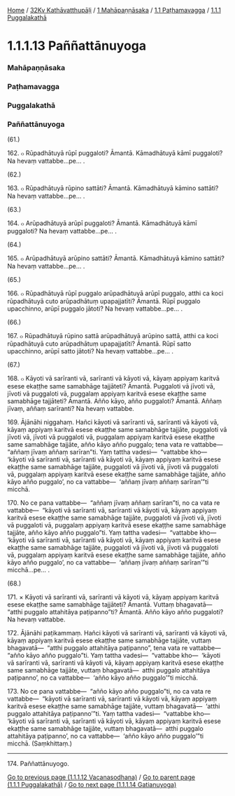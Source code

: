 
[Home](/) / [32Kv Kathāvatthupāḷi](../../../../32Kv.md) / [1 Mahāpaṇṇāsaka](../../../1.md) / [1.1 Paṭhamavagga](../../1.1.md) / [1.1.1 Puggalakathā](../1.1.1.md)

# 1.1.1.13 Paññattānuyoga

### Mahāpaṇṇāsaka

### Paṭhamavagga

### Puggalakathā

### Paññattānuyoga

(61.)

162\. ๐ Rūpadhātuyā rūpī puggaloti? Āmantā. Kāmadhātuyā kāmī puggaloti? Na hevaṃ vattabbe…pe… .

(62.)

163\. ๐ Rūpadhātuyā rūpino sattāti? Āmantā. Kāmadhātuyā kāmino sattāti? Na hevaṃ vattabbe…pe… .

(63.)

164\. ๐ Arūpadhātuyā arūpī puggaloti? Āmantā. Kāmadhātuyā kāmī puggaloti? Na hevaṃ vattabbe…pe… .

(64.)

165\. ๐ Arūpadhātuyā arūpino sattāti? Āmantā. Kāmadhātuyā kāmino sattāti? Na hevaṃ vattabbe…pe… .

(65.)

166\. ๐ Rūpadhātuyā rūpī puggalo arūpadhātuyā arūpī puggalo, atthi ca koci rūpadhātuyā cuto arūpadhātuṃ upapajjatīti? Āmantā. Rūpī puggalo upacchinno, arūpī puggalo jātoti? Na hevaṃ vattabbe…pe… .

(66.)

167\. ๐ Rūpadhātuyā rūpino sattā arūpadhātuyā arūpino sattā, atthi ca koci rūpadhātuyā cuto arūpadhātuṃ upapajjatīti? Āmantā. Rūpī satto upacchinno, arūpī satto jātoti? Na hevaṃ vattabbe…pe… .

(67.)

168\. ๐ Kāyoti vā sarīranti vā, sarīranti vā kāyoti vā, kāyaṃ appiyaṃ karitvā esese ekaṭṭhe same samabhāge tajjāteti? Āmantā. Puggaloti vā jīvoti vā, jīvoti vā puggaloti vā, puggalaṃ appiyaṃ karitvā esese ekaṭṭhe same samabhāge tajjāteti? Āmantā. Añño kāyo, añño puggaloti? Āmantā. Aññaṃ jīvaṃ, aññaṃ sarīranti? Na hevaṃ vattabbe.

169\. Ājānāhi niggahaṃ. Hañci kāyoti vā sarīranti vā, sarīranti vā kāyoti vā, kāyaṃ appiyaṃ karitvā esese ekaṭṭhe same samabhāge tajjāte, puggaloti vā jīvoti vā, jīvoti vā puggaloti vā, puggalaṃ appiyaṃ karitvā esese ekaṭṭhe same samabhāge tajjāte, añño kāyo añño puggalo; tena vata re vattabbe—  “aññaṃ jīvaṃ aññaṃ sarīran”ti. Yaṃ tattha vadesi—  “vattabbe kho—  ‘kāyoti vā sarīranti vā, sarīranti vā kāyoti vā, kāyaṃ appiyaṃ karitvā esese ekaṭṭhe same samabhāge tajjāte, puggaloti vā jīvoti vā, jīvoti vā puggaloti vā, puggalaṃ appiyaṃ karitvā esese ekaṭṭhe same samabhāge tajjāte, añño kāyo añño puggalo’, no ca vattabbe—  ‘aññaṃ jīvaṃ aññaṃ sarīran’”ti micchā.

170\. No ce pana vattabbe—  “aññaṃ jīvaṃ aññaṃ sarīran”ti, no ca vata re vattabbe—  “kāyoti vā sarīranti vā, sarīranti vā kāyoti vā, kāyaṃ appiyaṃ karitvā esese ekaṭṭhe same samabhāge tajjāte, puggaloti vā jīvoti vā, jīvoti vā puggaloti vā, puggalaṃ appiyaṃ karitvā esese ekaṭṭhe same samabhāge tajjāte, añño kāyo añño puggalo”ti. Yaṃ tattha vadesi—  “vattabbe kho—  ‘kāyoti vā sarīranti vā, sarīranti vā kāyoti vā, kāyaṃ appiyaṃ karitvā esese ekaṭṭhe same samabhāge tajjāte, puggaloti vā jīvoti vā, jīvoti vā puggaloti vā, puggalaṃ appiyaṃ karitvā esese ekaṭṭhe same samabhāge tajjāte, añño kāyo añño puggalo’, no ca vattabbe—  ‘aññaṃ jīvaṃ aññaṃ sarīran’”ti micchā…pe… .

(68.)

171\. × Kāyoti vā sarīranti vā, sarīranti vā kāyoti vā, kāyaṃ appiyaṃ karitvā esese ekaṭṭhe same samabhāge tajjāteti? Āmantā. Vuttaṃ bhagavatā—  “atthi puggalo attahitāya paṭipanno”ti? Āmantā. Añño kāyo añño puggaloti? Na hevaṃ vattabbe.

172\. Ājānāhi paṭikammaṃ. Hañci kāyoti vā sarīranti vā, sarīranti vā kāyoti vā, kāyaṃ appiyaṃ karitvā esese ekaṭṭhe same samabhāge tajjāte, vuttaṃ bhagavatā—  “atthi puggalo attahitāya paṭipanno”, tena vata re vattabbe—  “añño kāyo añño puggalo”ti. Yaṃ tattha vadesi—  “vattabbe kho—  ‘kāyoti vā sarīranti vā, sarīranti vā kāyoti vā, kāyaṃ appiyaṃ karitvā esese ekaṭṭhe same samabhāge tajjāte, vuttaṃ bhagavatā—  atthi puggalo attahitāya paṭipanno’, no ca vattabbe—  ‘añño kāyo añño puggalo’”ti micchā.

173\. No ce pana vattabbe—  “añño kāyo añño puggalo”ti, no ca vata re vattabbe—  “kāyoti vā sarīranti vā, sarīranti vā kāyoti vā, kāyaṃ appiyaṃ karitvā esese ekaṭṭhe same samabhāge tajjāte, vuttaṃ bhagavatā—  ‘atthi puggalo attahitāya paṭipanno’”ti. Yaṃ tattha vadesi—  “vattabbe kho—  ‘kāyoti vā sarīranti vā, sarīranti vā kāyoti vā, kāyaṃ appiyaṃ karitvā esese ekaṭṭhe same samabhāge tajjāte, vuttaṃ bhagavatā—  atthi puggalo attahitāya paṭipanno’, no ca vattabbe—  ‘añño kāyo añño puggalo’”ti micchā. (Saṃkhittaṃ.)

---

174\. Paññattānuyogo.



[Go to previous page (1.1.1.12 Vacanasodhana)](1.1.1.12.md) / [Go to parent page (1.1.1 Puggalakathā)](../1.1.1.md) / [Go to next page (1.1.1.14 Gatianuyoga)](1.1.1.14.md)


